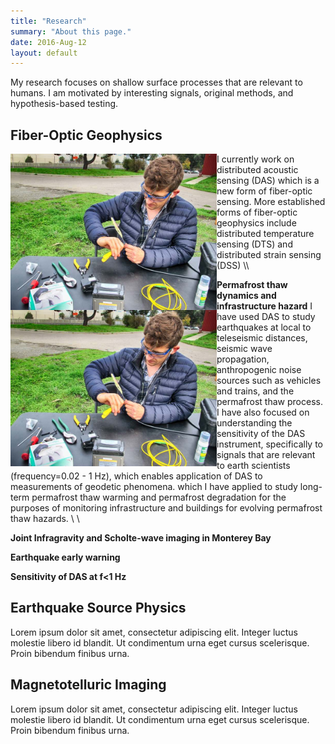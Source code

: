 ```yaml
---
title: "Research"
summary: "About this page."
date: 2016-Aug-12
layout: default
---
```

My research focuses on shallow surface processes that are relevant to humans. I am motivated by interesting signals, original methods, and hypothesis-based testing.

## Fiber-Optic Geophysics
<img align="left" width="330" height="250" src="assets/images/rfs/nateSplice.jpg">
I currently work on distributed acoustic sensing (DAS) which is a new form of fiber-optic sensing. More established forms of fiber-optic geophysics include distributed temperature sensing (DTS) and distributed strain sensing (DSS)
\\








<img align="left" width="330" height="250" src="assets/images/rfs/nateSplice.jpg">**Permafrost thaw dynamics and infrastructure hazard**
I have used DAS to study earthquakes at local to teleseismic distances, seismic wave propagation, anthropogenic noise sources such as vehicles and trains, and the permafrost thaw process. I have also focused on understanding the sensitivity of the DAS instrument, specifically to signals that are relevant to earth scientists (frequency=0.02 - 1 Hz), which enables application of DAS to measurements of geodetic phenomena.  which I have applied to study long-term permafrost thaw warming and permafrost degradation for the purposes of monitoring infrastructure and buildings for evolving permafrost thaw hazards.
\\
\\

**Joint Infragravity and Scholte-wave imaging in Monterey Bay**

**Earthquake early warning**

**Sensitivity of DAS at f<1 Hz**


## Earthquake Source Physics
Lorem ipsum dolor sit amet, consectetur adipiscing elit. Integer luctus molestie libero id blandit. Ut condimentum urna eget cursus scelerisque. Proin bibendum finibus urna.

## Magnetotelluric Imaging
Lorem ipsum dolor sit amet, consectetur adipiscing elit. Integer luctus molestie libero id blandit. Ut condimentum urna eget cursus scelerisque. Proin bibendum finibus urna.
